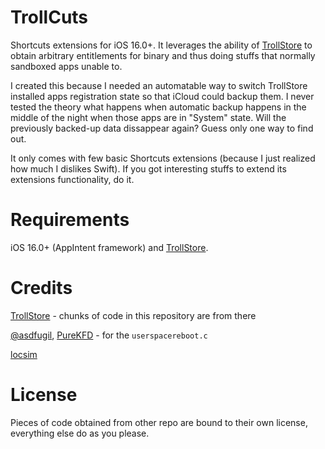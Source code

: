 # TrollCuts
Shortcuts extensions for iOS 16.0+. It leverages the ability of [TrollStore](https://github.com/opa334/TrollStore) to obtain arbitrary entitlements for binary and thus doing stuffs that normally sandboxed apps unable to. 

I created this because I needed an automatable way to switch TrollStore installed apps registration state so that iCloud could backup them. I never tested the theory what happens when automatic backup happens in the middle of the night when those apps are in "System" state. Will the previously backed-up data dissappear again? Guess only one way to find out. 

It only comes with few basic Shortcuts extensions (because I just realized how much I dislikes Swift). If you got interesting stuffs to extend its extensions functionality, do it.

# Requirements
iOS 16.0+ (AppIntent framework) and [TrollStore](https://github.com/opa334/TrollStore).

# Credits
[TrollStore](https://github.com/opa334/TrollStore) - chunks of code in this repository are from there

 [@asdfugil](https://gist.github.com/asdfugil/e7b2fd92d8956716c46df54d4b1043e6), [PureKFD](https://github.com/PureKFD/PureKFD) - for the `userspacereboot.c`

 [locsim](https://github.com/udevsharold/locsim)

# License
Pieces of code obtained from other repo are bound to their own license, everything else do as you please.
